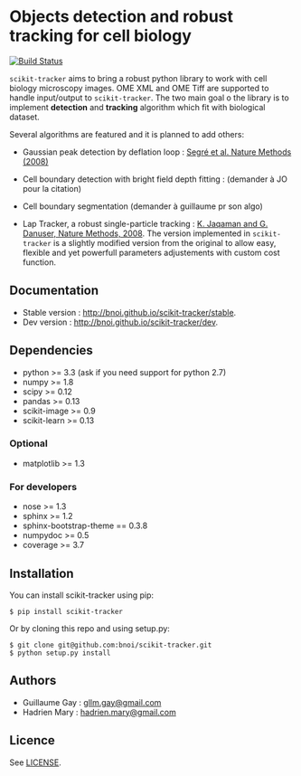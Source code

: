 # Objects detection and robust tracking for cell biology

[![Build Status](https://travis-ci.org/bnoi/scikit-tracker.png?branch=master)](https://travis-ci.org/bnoi/scikit-tracker)

`scikit-tracker` aims to bring a robust python library to work with cell biology microscopy images. OME XML and OME Tiff are supported to handle input/output to `scikit-tracker`. The two main goal o the library is to implement **detection** and **tracking** algorithm which fit with biological dataset.

Several algorithms are featured and it is planned to add others:

- Gaussian peak detection by deflation loop : [Segré et al. Nature Methods (2008)](http://www.nature.com/nmeth/journal/v5/n8/full/nmeth.1233.html)

- Cell boundary detection with bright field depth fitting : (demander à JO pour la citation)

- Cell boundary segmentation (demander à guillaume pr son algo)

- Lap Tracker, a robust single-particle tracking : [K. Jaqaman and G. Danuser, Nature Methods, 2008](http://www.nature.com/nmeth/journal/v5/n8/full/nmeth.1237.html). The version implemented in `scikit-tracker` is a slightly modified version from the original to allow easy, flexible and yet powerfull parameters adjustements with custom cost function.

## Documentation

- Stable version : http://bnoi.github.io/scikit-tracker/stable.
- Dev version : http://bnoi.github.io/scikit-tracker/dev.

## Dependencies

- python >= 3.3 (ask if you need support for python 2.7)
- numpy >= 1.8
- scipy >= 0.12
- pandas >= 0.13
- scikit-image >= 0.9
- scikit-learn >= 0.13

### Optional

- matplotlib >= 1.3

### For developers

- nose >= 1.3
- sphinx >= 1.2
- sphinx-bootstrap-theme == 0.3.8
- numpydoc >= 0.5
- coverage >= 3.7

## Installation

You can install scikit-tracker using pip:

    $ pip install scikit-tracker

Or by cloning this repo and using setup.py:

    $ git clone git@github.com:bnoi/scikit-tracker.git
    $ python setup.py install

## Authors

- Guillaume Gay : gllm.gay@gmail.com
- Hadrien Mary : hadrien.mary@gmail.com

## Licence

See [LICENSE](LICENSE).



